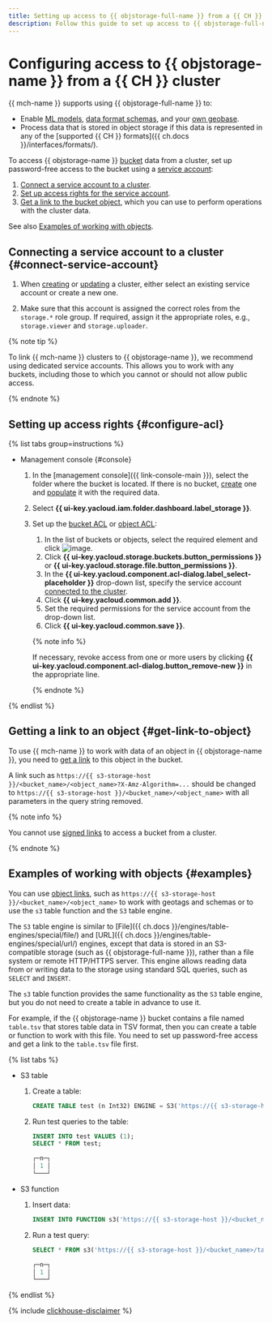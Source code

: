 ```yaml
---
title: Setting up access to {{ objstorage-full-name }} from a {{ CH }} cluster in {{ mch-full-name }}
description: Follow this guide to set up access to {{ objstorage-full-name }} from a {{ CH }} cluster.
---
```


# Configuring access to {{ objstorage-name }} from a {{ CH }} cluster

{{ mch-name }} supports using {{ objstorage-full-name }} to:
* Enable [ML models](ml-models.md), [data format schemas](format-schemas.md), and your [own geobase](geobase.md).
* Process data that is stored in object storage if this data is represented in any of the [supported {{ CH }} formats]({{ ch.docs }}/interfaces/formats/).

To access {{ objstorage-name }} [bucket](../../storage/concepts/bucket.md) data from a cluster, set up password-free access to the bucket using a [service account](../../iam/concepts/users/service-accounts.md):

1. [Connect a service account to a cluster](#connect-service-account).
1. [Set up access rights for the service account](#configure-acl).
1. [Get a link to the bucket object](#get-link-to-object), which you can use to perform operations with the cluster data.

See also [Examples of working with objects](#examples).

## Connecting a service account to a cluster {#connect-service-account}

1. When [creating](cluster-create.md) or [updating](update.md) a cluster, either select an existing service account or create a new one.

1. Make sure that this account is assigned the correct roles from the `storage.*` role group. If required, assign it the appropriate roles, e.g., `storage.viewer` and `storage.uploader`.

{% note tip %}

To link {{ mch-name }} clusters to {{ objstorage-name }}, we recommend using dedicated service accounts. This allows you to work with any buckets, including those to which you cannot or should not allow public access.

{% endnote %}

## Setting up access rights {#configure-acl}

{% list tabs group=instructions %}

- Management console {#console}

  1. In the [management console]({{ link-console-main }}), select the folder where the bucket is located. If there is no bucket, [create](../../storage/operations/buckets/create.md) one and [populate](../../storage/operations/objects/upload.md) it with the required data.

  1. Select **{{ ui-key.yacloud.iam.folder.dashboard.label_storage }}**.

  1. Set up the [bucket ACL](../../storage/operations/buckets/edit-acl.md) or [object ACL](../../storage/operations/objects/edit-acl.md):

      1. In the list of buckets or objects, select the required element and click ![image](../../_assets/console-icons/ellipsis.svg).
      1. Click **{{ ui-key.yacloud.storage.buckets.button_permissions }}** or **{{ ui-key.yacloud.storage.file.button_permissions }}**.
      1. In the **{{ ui-key.yacloud.component.acl-dialog.label_select-placeholder }}** drop-down list, specify the service account [connected to the cluster](#connect-service-account).
      1. Click **{{ ui-key.yacloud.common.add }}**.
      1. Set the required permissions for the service account from the drop-down list.
      1. Click **{{ ui-key.yacloud.common.save }}**.

      {% note info %}

      If necessary, revoke access from one or more users by clicking **{{ ui-key.yacloud.component.acl-dialog.button_remove-new }}** in the appropriate line.

      {% endnote %}

{% endlist %}

## Getting a link to an object {#get-link-to-object}

To use {{ mch-name }} to work with data of an object in {{ objstorage-name }}, you need to [get a link](../../storage/operations/objects/link-for-download.md) to this object in the bucket.

A link such as `https://{{ s3-storage-host }}/<bucket_name>/<object_name>?X-Amz-Algorithm=...` should be changed to `https://{{ s3-storage-host }}/<bucket_name>/<object_name>` with all parameters in the query string removed.

{% note info %}

You cannot use [signed links](../../storage/concepts/pre-signed-urls.md) to access a bucket from a cluster.

{% endnote %}

## Examples of working with objects {#examples}

You can use [object links](#get-link-to-object), such as `https://{{ s3-storage-host }}/<bucket_name>/<object_name>` to work with geotags and schemas or to use the `s3` table function and the `S3` table engine.

The `S3` table engine is similar to [File]({{ ch.docs }}/engines/table-engines/special/file/) and [URL]({{ ch.docs }}/engines/table-engines/special/url/) engines, except that data is stored in an S3-compatible storage (such as {{ objstorage-full-name }}), rather than a file system or remote HTTP/HTTPS server. This engine allows reading data from or writing data to the storage using standard SQL queries, such as `SELECT` and `INSERT`.

The `s3` table function provides the same functionality as the `S3` table engine, but you do not need to create a table in advance to use it.

For example, if the {{ objstorage-name }} bucket contains a file named `table.tsv` that stores table data in TSV format, then you can create a table or function to work with this file. You need to set up password-free access and get a link to the `table.tsv` file first.

{% list tabs %}

- S3 table

  1. Create a table:

     ```sql
     CREATE TABLE test (n Int32) ENGINE = S3('https://{{ s3-storage-host }}/<bucket_name>/table.tsv', 'TSV');
     ```

  1. Run test queries to the table:

     ```sql
     INSERT INTO test VALUES (1);
     SELECT * FROM test;

     ┌─n─┐
     │ 1 │
     └───┘
     ```

- S3 function

  1. Insert data:

     ```sql
     INSERT INTO FUNCTION s3('https://{{ s3-storage-host }}/<bucket_name>/table.tsv', 'TSV', 'n Int32') VALUES (1);
     ```

  1. Run a test query:

     ```sql
     SELECT * FROM s3('https://{{ s3-storage-host }}/<bucket_name>/table.tsv', 'TSV', 'n Int32');

     ┌─n─┐
     │ 1 │
     └───┘
     ```

{% endlist %}

{% include [clickhouse-disclaimer](../../_includes/clickhouse-disclaimer.md) %}
